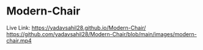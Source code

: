 # Modern-Chair
Live Link: https://yadavsahil28.github.io/Modern-Chair/
https://github.com/yadavsahil28/Modern-Chair/blob/main/images/modern-chair.mp4
